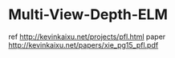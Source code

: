 # Multi-View-Depth-ELM

ref  http://kevinkaixu.net/projects/pfl.html
paper http://kevinkaixu.net/papers/xie_pg15_pfl.pdf
